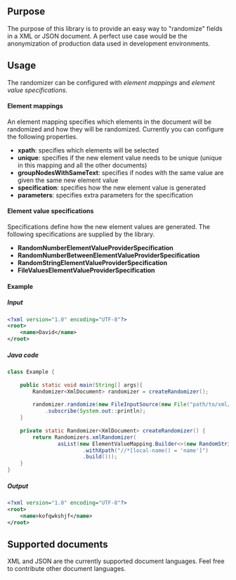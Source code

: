 ## Purpose

The purpose of this library is to provide an easy way to "randomize" fields in a XML or JSON document. A perfect use case would be the anonymization of production data used in development environments.

## Usage

The randomizer can be configured with _element mappings_ and _element value specifications_.

#### Element mappings

An element mapping specifies which elements in the document will be randomized and how they will be randomized. Currently you can configure the following properties.

- __xpath__: specifies which elements will be selected
- __unique__: specifies if the new element value needs to be unique (unique in this mapping and all the other documents)
- __groupNodesWithSameText__: specifies if nodes with the same value are given the same new element value
- __specification__: specifies how the new element value is generated
- __parameters__: specifies extra parameters for the specification

#### Element value specifications

Specifications define how the new element values are generated. The following specifications are supplied by the library.

- __RandomNumberElementValueProviderSpecification__
- __RandomNumberBetweenElementValueProviderSpecification__
- __RandomStringElementValueProviderSpecification__
- __FileValuesElementValueProviderSpecification__

#### Example

##### Input

```xml
<?xml version="1.0" encoding="UTF-8"?>
<root>
    <name>David</name>
</root>
```

##### Java code

```java
class Example {
    
    public static void main(String[] args){
        Randomizer<XmlDocument> randomizer = createRandomizer();
        
        randomizer.randomize(new FileInputSource(new File("path/to/xml/file.xml")))
            .subscribe(System.out::println);
    }
    
    private static Randomizer<XmlDocument> createRandomizer() {
        return Randomizers.xmlRandomizer(
                asList(new ElementValueMapping.Builder<>(new RandomStringElementValueProviderSpecification())
                        .withXpath("//*[local-name() = 'name']")
                        .build()));
    }
}
```

##### Output

```xml
<?xml version="1.0" encoding="UTF-8"?>
<root>
    <name>kofqwkshjf</name>
</root>
```

## Supported documents

XML and JSON are the currently supported document languages. Feel free to contribute other document languages.
